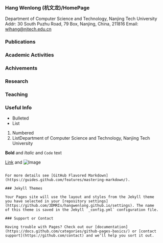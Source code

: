 ### Hang Wenlong (杭文龙)/HomePage
Department of Computer Science and Technology, Nanjing Tech University
Addr: 30 South Puzhu Road, 79 Box, Nanjing, China, 211816
Email: wlhang@njtech.edu.cn

### Publications

### Academic Activities

### Achivements

### Research

### Teaching

### Useful Info
- Bulleted
- List

1. Numbered
2. ListDepartment of Computer Science and Technology, Nanjing Tech University

**Bold** and _Italic_ and `Code` text

[Link](url) and ![Image](src)
```

For more details see [GitHub Flavored Markdown](https://guides.github.com/features/mastering-markdown/).

### Jekyll Themes

Your Pages site will use the layout and styles from the Jekyll theme you have selected in your [repository settings](https://github.com/3DMRIs/hangwenlong.github.io/settings). The name of this theme is saved in the Jekyll `_config.yml` configuration file.

### Support or Contact

Having trouble with Pages? Check out our [documentation](https://docs.github.com/categories/github-pages-basics/) or [contact support](https://github.com/contact) and we’ll help you sort it out.
